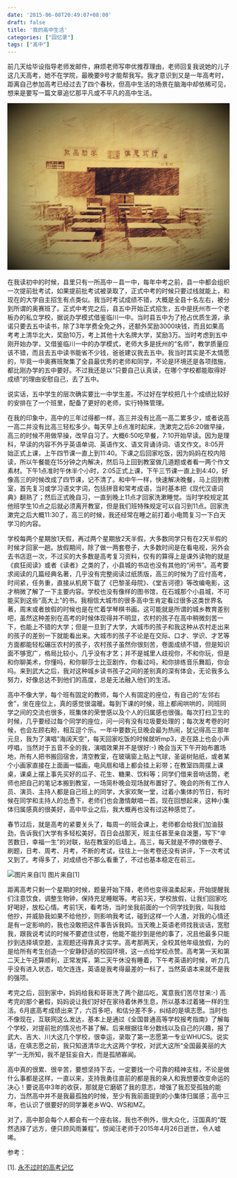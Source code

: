 ```yaml
---
date: '2015-06-08T20:49:07+08:00'
draft: false
title: '我的高中生活'
categories: ["回忆录"]
tags: ["高中"]
---
```

前几天给毕设指导老师发邮件，麻烦老师写申优推荐理由，老师回复我说她的儿子这几天高考，她不在学院，最晚要9号才能帮我写。我才意识到又是一年高考时，距离自己参加高考已经过去了四个春秋，但高中生活的场景在脑海中却依稀可见，想来是要写一篇文章追忆那平凡或不平凡的高中生活。

![classroom](classroom.jpg)

在我读初中的时候，县里只有一所高中－县一中，每年中考之前，县一中都会组织一次提前批考试，如果提前批考试被录取了，正式中考的时候只要过线就能上，和现在的大学自主招生有点类似。我当时考试成绩不错，大概是全县十名左右，被分到所谓的奥赛班了。正式中考完之后，县五中开始正式招生，五中是抚州市一个老板办的私立学校，据说办学模式借鉴临川一中。当时县五中为了抢占优质生源，承诺只要去五中读书，除了3年学费全免之外，还额外奖励3000块钱，而且如果高考考上清华北大，奖励10万，考上其他十大名牌大学，奖励3万。当时考虑到五中刚开始办学，又借鉴临川一中的办学模式，老师大多是抚州的“名师”，教学质量应该不错，而且去五中读书能省不少钱，爸爸建议我去五中。我当时其实是不太情愿的，毕竟一中奥赛班聚集了全县最优秀的老师和同学，不论是环境还是各项措施，都比刚办学的五中要好。不过我还是以“只要自己认真读，在哪个学校都能取得好成绩”的理由安慰自己，去了五中。

说实话，五中学生的层次确实要比一中学生差。不过好在学校把几十个成绩比较好的安排在了一个班里，配备了更好的老师，实行特殊管理。

在我的印象中，高中的三年过得都一样，高三并没有比高一高二累多少，或者说高一高二并没有比高三轻松多少。每天早上6点准时起床，洗漱完之后6:20做早操，高三的时候不用做早操，改早自习了。大概6:50吃早餐，7:10开始早读。因为是理科，早读的内容不外乎英语单词、英语作文、语文背诵诗词、语文作文。8:05开始正式上课，上午四节课一直上到11:40。下课之后回家吃饭，因为妈妈在校内陪读，所以午餐能在15分钟之内解决，然后马上回到教室做几道题或者看一两个作文素材。下午1点准时午休半个小时，2:05正式上课，下午三节课一直上到4:40，好像高三的时候改成了四节课，记不清了。和中午一样，快速解决晚餐，马上回到教室，首先复习或学习语文字词，包括拼音和常考成语，当时基本把《现代汉语词典》翻熟了；然后正式晚自习，一直到晚上11点才回家洗漱睡觉。当时学校规定其他班学生10点之后就必须离开教室，但是我们班特殊规定可以自习到11点。回家洗漱完之后大概11:30了，高三的时候，我还经常在睡之前打着小电筒复习一下白天学习的内容。

学校每两个星期放1天假，再过两个星期放2天半假，大多数同学只有在2天半假的时候才回家一趟。放假期间，除了做一两套卷子，大多数时间是在看电视，另外会去书店逛一次，不过买的大多数是高考复习资料，仅有的算得上是课外读物的就是《疯狂阅读》或者《读者》之类的了，小县城的书店也没有其他的“闲书”。高考要求阅读的几篇经典名著，几乎没有完整阅读过纸质版，高三的时候为了应付高考，时间紧，任务重，直接从机房下载了《巴黎圣母院》、《堂吉诃德》等改编电影，这才稍微了解了一下主要内容。学校也没有像样的图书馆，在石城那个小县城，不可能买到这些“高大上”的书。我相信大城市的很多高中生肯定看过很多这类世界名著，周末或者放假的时候也是在忙着学琴棋书画。这可能就是所谓的城乡教育差别吧，虽然这种差别在高考的时候体现得并不明显，农村的孩子在高中稍微刻苦一下，也能上不错的大学；但是一旦到了大学，大城市的孩子和我这种从农村走出来的孩子的差别一下就能看出来。大城市的孩子不论是在交际、口才、学识、才艺等方面都能轻松碾压农村的孩子，农村孩子虽然你很刻苦，卷面成绩不错，但是知识面不够宽广，格局比较小，几乎没有才艺；并不是城里人歧视你，不和你玩，但是和你聊美术，你懂吗，和你聊莎士比亚剧作，你看过吗，和你排练音乐舞蹈，你会吗。来到武大之后，我对这种城乡读书孩子之间的差别真的深有体会，无论我多么努力，好像总达不到他们的高度，总是无法融入他们的生活。

高中不像大学，每个班有固定的教师，每个人有固定的座位，有自己的“左邻右舍”，坐在座位上，真的感觉很温暖。每到下课的时候，班上都闹哄哄的，同班同学之间的交流也很多，班集体的荣誉感以及个人的归属感也很强。每次打扫卫生的时候，几乎要经过每个同学的座位，问一问有没有垃圾要处理的；每次发考卷的时候，也会左顾右盼，相互逗个乐。一年中要数元旦晚会最为热闹，犹记得高三那年元旦，我为了演唱“海阔天空”，每天回家吃饭的时候就听mp3，走在路上也会小声哼唱，当然对于五音不全的我，演唱效果并不是很好:-) 晚会当天下午开始布置场地，所有人把书搬回宿舍，清空教室，在玻璃窗上贴上气球，圣诞树贴纸，或者某个小画家直接在上面画一幅画，电风扇和墙上都会挂上彩带；在教室四周摆上课桌，课桌上摆上事先买好的瓜子、花生、糖果、饮料等；同学们借来音响话筒，老师也把自己的笔记本搬到教室，一场简朴晚会现场就布置好了。晚会的所有工作人员、演员、主持人都是自己班上的同学，大家欢聚一堂，过着小集体的节日，有时候在同学和主持人的怂恿下，老师们也会激情献唱一首。现在回想起来，这种小集体归属感真的很美好，高中毕业之后，我大概再也没有过这种感觉了。

春节过后，就是高考的紧要关头了，每周一的班会课上，老师都会给我们加油鼓劲，告诉我们大学有多轻松美好。百日会战那天，班主任甚至亲自泼墨，写下“辛苦数日，幸福一生”的对联，贴在教室的后墙上。高三，每天就是不停的做卷子、刷题，日考、周考、月考，不断的考试，往往上一张考卷还没有讲评，下一次考试又到了。考得多了，对成绩也不那么看重了，不过也基本稳定在前三。

![图片来自[1]](https://i0.wp.com/a3.att.hudong.com/66/83/300000908235130708833431958_950.jpg)
图片来自[1]

距离高考只剩一个星期的时候，题量开始下降，老师也变得温柔起来，开始提醒我们注意饮食，调整生物钟，保持充足睡眠等。考前3天，学校放假，让我们回家吃好喝好，放松心情。考前1天，看考场，当时坐我前面的一个同学找到我，叫我给他抄，并威胁我如果不给他抄，则影响我考试，碰到这样一个人渣，对我的心情还是有一定影响的，我也没敢把这件事告诉我妈。当天晚上英语老师找我谈话，宽慰我，跟我说考试的时候不要遮住试卷，他能不能抄到是他的事了，况且他最多只能抄到选择填空题，主观题还得靠真才实学。高考那两天，全校其他年级放假，为的是给所有考生创造一个安静舒适的校园环境，这一点给学校点赞。高考第一天和第二天上午还算顺利，正常发挥，第二天午休没有睡着，下午考英语的时候，听力几乎没有进入状态，哈欠连连，英语是我考得最差的一科了，当然英语本来就不是我的强项。

考完之后，回到家中，妈妈给我和哥哥洗了两个甜瓜吃，寓意我们苦尽甘来:-) 高考完的那个暑假，妈妈说让我们好好在家待着休养生息，所以基本过着猪一样的生活。6月底高考成绩出来了，六百多吧，和估分差不多，纠结的是填志愿。当时也不像现在，互联网这么发达，基本上是通过《全国普通高等学校报考指南》了解每个学校，对提前批的情况也不甚了解。后来根据往年分数线以及自己的兴趣，报了武大、吉大、川大这几个学校，很幸运，录取了第一志愿第一专业WHUCS。说实话，在填志愿之前，我只知道清华北大这两个学校，对武大这所“全国最美丽的大学”一无所知，我不是狂妄自大，而是孤陋寡闻。

高中真的很累、很辛苦，要想坚持下去，一定要找一个可靠的精神支柱，不论是做什么事都是这样，一直以来，支持我勇往直前的都是我的亲人和我想要改变命运的决心！要说高中3年的收获，那就是它磨砺了我的意志，增强了我忍受孤独的能力，当然高中并不是我最孤独的时候，至少有我前面提到的小集体归属感；高中三年，也认识了很要好的同学兼老乡WQ、WS和MZ。

对了，高中那会每个人都会有一个座右铭，我也不例外，很大众化，汪国真的“既然选择了远方，便只顾风雨兼程”。惊闻汪老师于2015年4月26日逝世，令人嘘唏。

参考：

[1]. [永不过时的高考记忆](http://tupian.baike.com/84178/2.html)